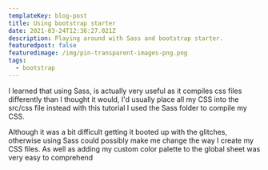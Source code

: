 ```yaml
---
templateKey: blog-post
title: Using bootstrap starter
date: 2021-03-24T12:36:27.021Z
description: Playing around with Sass and bootstrap starter.
featuredpost: false
featuredimage: /img/pin-transparent-images-png.png
tags:
  - bootstrap
---
```

I learned that using Sass, is actually very useful as it compiles css files differently than I thought it would, I'd usually place all my CSS into the src/css file instead with this tutorial I used the Sass folder to compile my CSS.

Although it was a bit difficult getting it booted up with the glitches, otherwise using Sass could possibly make me change the way I create my CSS files. As well as adding my custom color palette to the global sheet was very easy to comprehend